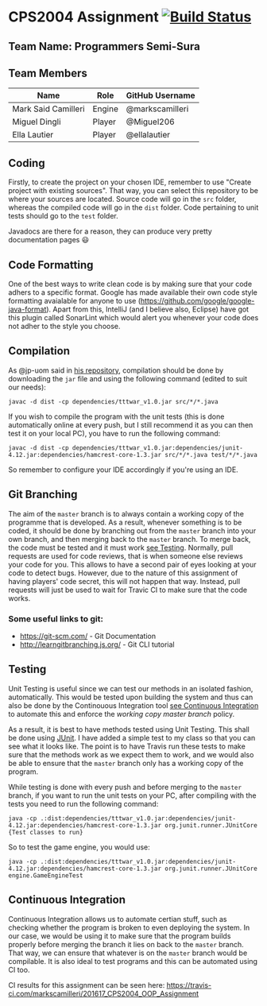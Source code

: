 # CPS2004 Assignment [![Build Status](https://travis-ci.com/markscamilleri/201617_CPS2004_OOP_Assignment.svg?token=npXrSaqtXLCYdQdEQHQQ&branch=master)](https://travis-ci.com/markscamilleri/201617_CPS2004_OOP_Assignment)
## Team Name: Programmers Semi-Sura

## Team Members
Name                | Role    | GitHub Username
--------------------|---------|----------------
Mark Said Camilleri | Engine  | @markscamilleri
Miguel Dingli       | Player  | @Miguel206
Ella Lautier        | Player  | @ellalautier

## Coding
Firstly, to create the project on your chosen IDE, remember to use "Create project with existing sources". That way, you can select this repository to be where your sources are located. Source code will go in the `src` folder, whereas the compiled code will go in the `dist` folder. Code pertaining to unit tests should go to the `test` folder.

Javadocs are there for a reason, they can produce very pretty documentation pages :smiley:

## Code Formatting
One of the best ways to write clean code is by making sure that your code adhers to a specific format. Google has made available their own code style formatting avaialable for anyone to use (https://github.com/google/google-java-format). Apart from this, IntelliJ (and I believe also, Eclipse) have got this plugin called SonarLint which would alert you whenever your code does not adher to the style you choose. 

## Compilation
As @jp-uom said in [his repository](https://github.com/jp-uom/201617_CPS2004_OOP_Assignment), compilation should be done by downloading the `jar` file and using the following command (edited to suit our needs):

    javac -d dist -cp dependencies/tttwar_v1.0.jar src/*/*.java
If you wish to compile the program with the unit tests (this is done automatically online at every push, but I still recommend it as you can then test it on your local PC), you have to run the following command:
    
    javac -d dist -cp dependencies/tttwar_v1.0.jar:dependencies/junit-4.12.jar:dependencies/hamcrest-core-1.3.jar src/*/*.java test/*/*.java

So remember to configure your IDE accordingly if you're using an IDE.

## Git Branching
The aim of the `master` branch is to always contain a working copy of the programme that is developed. As a result, whenever something is to be coded, it should be done by branching out from the `master` branch into your own branch, and then merging back to the `master` branch. To merge back, the code must be tested and it must work [see Testing](#Testing). Normally, pull requests are used for code reviews, that is when someone else reviews your code for you. This allows to have a second pair of eyes looking at your code to detect bugs. However, due to the nature of this assignment of having players' code secret, this will not happen that way. Instead, pull requests will just be used to wait for Travic CI to make sure that the code works.

### Some useful links to git:
- https://git-scm.com/ - Git Documentation
- http://learngitbranching.js.org/ - Git CLI tutorial

## Testing
Unit Testing is useful since we can test our methods in an isolated fashion, automatically. This would be tested upon building the system and thus can also be done by the Continouous Integration tool [see Continuous Integration](#Continuous-Integration) to automate this and enforce the *working copy master branch* policy.

As a result, it is best to have methods tested using Unit Testing. This shall be done using [JUnit](http://junit.org/). I have added a simple test to my class so that you can see what it looks like. The point is to have Travis run these tests to make sure that the methods work as we expect them to work, and we would also be able to ensure that the `master` branch only has a working copy of the program.

While testing is done with every push and before merging to the `master` branch, if you want to run the unit tests on your PC, after compiling with the tests you need to run the following command:

    java -cp .:dist:dependencies/tttwar_v1.0.jar:dependencies/junit-4.12.jar:dependencies/hamcrest-core-1.3.jar org.junit.runner.JUnitCore {Test classes to run}

So to test the game engine, you would use:

    java -cp .:dist:dependencies/tttwar_v1.0.jar:dependencies/junit-4.12.jar:dependencies/hamcrest-core-1.3.jar org.junit.runner.JUnitCore engine.GameEngineTest

## Continuous Integration 
Continuous Integration allows us to automate certian stuff, such as checking whether the program is broken to even deploying the system. In our case, we would be using it to make sure that the program builds properly before merging the branch it lies on back to the `master` branch. That way, we can ensure that whatever is on the `master` branch would be compilable. It is also ideal to test programs and this can be automated using CI too.

CI results for this assignment can be seen here: https://travis-ci.com/markscamilleri/201617_CPS2004_OOP_Assignment
